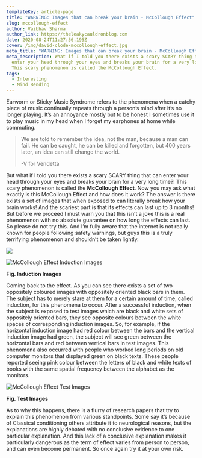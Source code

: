 ```yaml
---
templateKey: article-page
title: "WARNING: Images that can break your brain - McCollough Effect"
slug: mccollough-effect
author: Vaibhav Sharma
author_link: https://theleakycauldronblog.com
date: 2020-08-24T11:27:56.195Z
cover: /img/david-clode-mccollough-effect.jpg
meta_title: "WARNING: Images that can break your brain - McCollough Effect"
meta_description: What if I told you there exists a scary SCARY thing that can
  enter your head through your eyes and breaks your brain for a very long time?!
  This scary phenomenon is called the McCollough Effect.
tags:
  - Interesting
  - Mind Bending
---
```

Earworm or Sticky Music Syndrome refers to the phenomena when a catchy piece of music continually repeats through a person’s mind after it’s no longer playing. It’s an annoyance mostly but to be honest I sometimes use it to play music in my head when I forget my earphones at home while commuting.

> We are told to remember the idea, not the man, because a man can fail. He can be caught, he can be killed and forgotten, but 400 years later, an idea can still change the world.
>
> \-V for Vendetta

But what if I told you there exists a scary SCARY thing that can enter your head through your eyes and breaks your brain for a very long time?! This scary phenomenon is called the **McCollough Effect**. Now you may ask what exactly is this McCollough Effect and how does it work? The answer is there exists a set of images that when exposed to can literally break how your brain works! And the scariest part is that its effects can last up to 3 months! But before we proceed I must warn you that this isn’t a joke this is a real phenomenon with no absolute guarantee on how long the effects can last. So please do not try this. And I’m fully aware that the internet is not really known for people following safety warnings, but guys this is a truly terrifying phenomenon and shouldn’t be taken lightly.

![](https://lh4.googleusercontent.com/CF-fJB0SgfchuR74WPP8VovaPbhLyYNbSoNg9yR1tW7UiM_JzkcOlI6Cl9PK7mQos1VHYrNuZc-VuBVLtwXPvMcbHNFxhQ72o2F6nOcdhE7QlxlU5_UBpBXDuwNrt08_8wq6M7UL)

![McCollough Effect Induction Images](https://lh6.googleusercontent.com/rcLWHB5AXVvOZBcg0huINYaVGT5vqEu4Oy4RZNf4EGCq3iGAjWsD87fgsvfafwyaOd7tvl07m1UkKIta6W0nhzemPWO8T_cfSlHB7qPhCZ7MTVaapKcDQ_wAXoXMzod6GDwrmLIe "McCollough Effect Induction Images")

**Fig. Induction Images**

Coming back to the effect. As you can see there exists a set of two oppositely coloured images with oppositely oriented black bars in them. The subject has to merely stare at them for a certain amount of time, called induction, for this phenomena to occur. After a successful induction, when the subject is exposed to test images which are black and white sets of oppositely oriented bars, they see opposite colours between the white spaces of corresponding induction images. So, for example, if the horizontal induction image had red colour between the bars and the vertical induction image had green, the subject will see green between the horizontal bars and red between vertical bars in test images. This phenomena also occurred with people who worked long periods on old computer monitors that displayed green on black texts. These people reported seeing pink colour between the letters of black and white texts of books with the same spatial frequency between the alphabet as the monitors.

![McCollough Effect Test Images](https://lh3.googleusercontent.com/6_oEQb67vihz0NNHl1tOwcVDLDarfDpC8lLFuuVCa7fjBgGtH-bHVKDkWHLZjTPpgEuiG9U85kz9HS9cy29FEcAmuYXk1xfnFdXyK9C21OclNkXLgqFzQgffu6JHODC_tyZEJZr7 "McCollough Effect Test Images")

**Fig. Test Images**

As to why this happens, there is a flurry of research papers that try to explain this phenomenon from various standpoints. Some say it’s because of Classical conditioning others attribute it to neurological reasons, but the explanations are highly debated with no conclusive evidence to one particular explanation. And this lack of a conclusive explanation makes it particularly dangerous as the term of effect varies from person to person, and can even become permanent. So once again try it at your own risk.